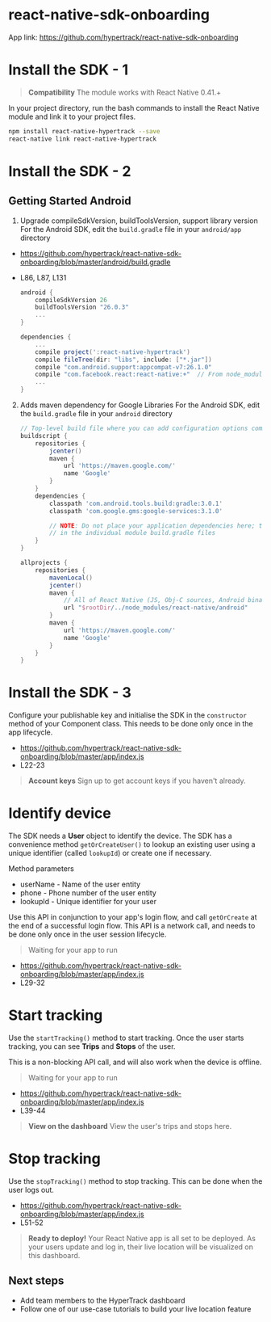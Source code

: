 # react-native-sdk-onboarding
App link: https://github.com/hypertrack/react-native-sdk-onboarding

# Install the SDK - 1

> **Compatibility**
> The module works with React Native 0.41.+

In your project directory, run the bash commands to install the React Native module and link it to your project files.

```bash
npm install react-native-hypertrack --save
react-native link react-native-hypertrack
```

# Install the SDK - 2
## Getting Started Android 

1. Upgrade compileSdkVersion, buildToolsVersion, support library version
For the Android SDK, edit the `build.gradle` file in your `android/app` directory 
* https://github.com/hypertrack/react-native-sdk-onboarding/blob/master/android/build.gradle
* L86, L87, L131

    ```groovy
    android {
        compileSdkVersion 26
        buildToolsVersion "26.0.3"
        ...
    }
    ```

    ```groovy
    dependencies {
        ...
        compile project(':react-native-hypertrack')
        compile fileTree(dir: "libs", include: ["*.jar"])
        compile "com.android.support:appcompat-v7:26.1.0"
        compile "com.facebook.react:react-native:+"  // From node_modules
        ...
    }
    ```

2. Adds maven dependency for Google Libraries
For the Android SDK, edit the `build.gradle` file in your `android` directory 

    ```groovy
    // Top-level build file where you can add configuration options common to all sub-projects/modules.
    buildscript {
        repositories {
            jcenter()
            maven {
                url 'https://maven.google.com/'
                name 'Google'
            }
        }
        dependencies {
            classpath 'com.android.tools.build:gradle:3.0.1'
            classpath 'com.google.gms:google-services:3.1.0'

            // NOTE: Do not place your application dependencies here; they belong
            // in the individual module build.gradle files
        }
    }

    allprojects {
        repositories {
            mavenLocal()
            jcenter()
            maven {
                // All of React Native (JS, Obj-C sources, Android binaries) is installed from npm
                url "$rootDir/../node_modules/react-native/android"
            }
            maven {
                url 'https://maven.google.com/'
                name 'Google'
            }
        }
    }
    ```

# Install the SDK - 3
Configure your publishable key and initialise the SDK in the `constructor` method of your Component class. This needs to be done only once in the app lifecycle.

* https://github.com/hypertrack/react-native-sdk-onboarding/blob/master/app/index.js
* L22-23

> **Account keys**
> Sign up to get account keys if you haven't already.

# Identify device
The SDK needs a **User** object to identify the device. The SDK has a convenience method `getOrCreateUser()` to lookup an existing user using a unique identifier (called `lookupId`) or create one if necessary.

Method parameters

* userName - Name of the user entity
* phone - Phone number of the user entity
* lookupId - Unique identifier for your user

Use this API in conjunction to your app's login flow, and call `getOrCreate` at the end of a successful login flow. This API is a network call, and needs to be done only once in the user session lifecycle.

> Waiting for your app to run

* https://github.com/hypertrack/react-native-sdk-onboarding/blob/master/app/index.js
* L29-32

# Start tracking
Use the `startTracking()` method to start tracking. Once the user starts tracking, you can see **Trips** and **Stops** of the user.

This is a non-blocking API call, and will also work when the device is offline. 

> Waiting for your app to run

* https://github.com/hypertrack/react-native-sdk-onboarding/blob/master/app/index.js
* L39-44

> **View on the dashboard**
> View the user's trips and stops here.

# Stop tracking
Use the `stopTracking()` method to stop tracking. This can be done when the user logs out.

* https://github.com/hypertrack/react-native-sdk-onboarding/blob/master/app/index.js
* L51-52

> **Ready to deploy!**
> Your React Native app is all set to be deployed. As your users update and log in, their live location will be visualized on this dashboard.

## Next steps
* Add team members to the HyperTrack dashboard
* Follow one of our use-case tutorials to build your live location feature
